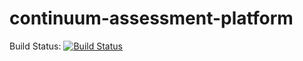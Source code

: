 # continuum-assessment-platform

Build Status: [![Build Status](https://www.travis-ci.org/brianleke/continuum-assessment-platform.svg?branch=master)](https://www.travis-ci.org/brianleke/continuum-assessment-platform)
